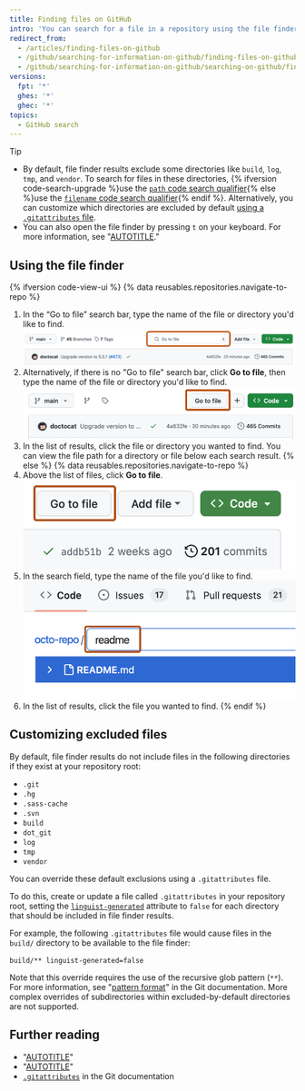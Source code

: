 ```yaml
---
title: Finding files on GitHub
intro: 'You can search for a file in a repository using the file finder. To search for a file in multiple repositories on {% data variables.product.product_name %}, use the {% ifversion code-search-upgrade %}[`path` code search qualifier](/search-github/github-code-search/understanding-github-code-search-syntax#path-qualifier){% else %}[`filename` code search qualifier](/search-github/searching-on-github/searching-code#search-by-filename){% endif %}.'
redirect_from:
  - /articles/finding-files-on-github
  - /github/searching-for-information-on-github/finding-files-on-github
  - /github/searching-for-information-on-github/searching-on-github/finding-files-on-github
versions:
  fpt: '*'
  ghes: '*'
  ghec: '*'
topics:
  - GitHub search
---
```


> [!TIP]
> * By default, file finder results exclude some directories like `build`, `log`, `tmp`, and `vendor`. To search for files in these directories, {% ifversion code-search-upgrade %}use the [`path` code search qualifier](/search-github/github-code-search/understanding-github-code-search-syntax#path-qualifier){% else %}use the [`filename` code search qualifier](/search-github/searching-on-github/searching-code#search-by-filename){% endif %}. Alternatively, you can customize which directories are excluded by default [using a `.gitattributes` file](#customizing-excluded-files).
> * You can also open the file finder by pressing `t` on your keyboard. For more information, see "[AUTOTITLE](/get-started/accessibility/keyboard-shortcuts)."

## Using the file finder

{% ifversion code-view-ui %}
{% data reusables.repositories.navigate-to-repo %}
1. In the “Go to file” search bar, type the name of the file or directory you'd like to find.
   ![Screenshot of the main view for a repository. A search bar, labeled "Go to file", is outlined in dark orange.](/assets/images/help/repository/repository-main-page-go-to-file.png)
1. Alternatively, if there is no "Go to file" search bar, click **Go to file**, then type the name of the file or directory you'd like to find.
   ![Screenshot of the main view for a repository. A "Go to file" button is outlined in dark orange.](/assets/images/help/repository/repository-main-page-go-to-file-no-search-bar.png)
1. In the list of results, click the file or directory you wanted to find. You can view the file path for a directory or file below each search result.
{% else %}
{% data reusables.repositories.navigate-to-repo %}
1. Above the list of files, click **Go to file**.
   ![Screenshot of a row of buttons on the main page of a repository. The "Go to file" button is outlined in dark orange.](/assets/images/help/search/find-file-button.png)
1. In the search field, type the name of the file you'd like to find.
   ![Screenshot of the search bar for finding a file in a repository. The search bar contains the term "readme" and under the search bar is a link to the file that is the result of the search, "README.md". The search bar is outlined in dark orange.](/assets/images/help/search/find-file-search-field.png)
1. In the list of results, click the file you wanted to find.
{% endif %}

## Customizing excluded files

By default, file finder results do not include files in the following directories if they exist at your repository root:

* `.git`
* `.hg`
* `.sass-cache`
* `.svn`
* `build`
* `dot_git`
* `log`
* `tmp`
* `vendor`

You can override these default exclusions using a `.gitattributes` file.

To do this, create or update a file called `.gitattributes` in your repository root, setting the [`linguist-generated`](https://github.com/github-linguist/linguist/blob/main/docs/overrides.md) attribute to `false` for each directory that should be included in file finder results.

For example, the following `.gitattributes` file would cause files in the `build/` directory to be available to the file finder:

```text
build/** linguist-generated=false
```

Note that this override requires the use of the recursive glob pattern (`**`). For more information, see "[pattern format](https://git-scm.com/docs/gitignore#_pattern_format)" in the Git documentation. More complex overrides of subdirectories within excluded-by-default directories are not supported.

## Further reading

* "[AUTOTITLE](/search-github/getting-started-with-searching-on-github/about-searching-on-github)"
* "[AUTOTITLE](/repositories/working-with-files/managing-files/customizing-how-changed-files-appear-on-github)"
* [`.gitattributes`](https://git-scm.com/docs/gitattributes) in the Git documentation
